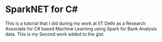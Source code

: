 # SparkNET for C#

This is a tutorial that I did during my work at IIT Delhi as a Research Associate for C# based Machine Learning using Spark for Bank Analysis data. This is my Second work added to the gist.